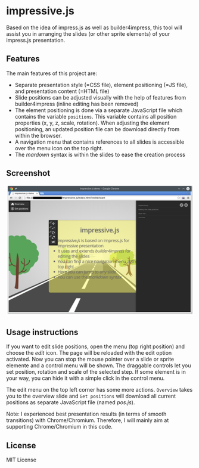 impressive.js
=============
Based on the idea of impress.js as well as builder4impress, this tool will assist you in arranging the slides (or other sprite elements) of your impress.js presentation.


Features
--------

The main features of this project are:
 - Separate presentation style (=CSS file), element positioning (=JS file), and presentation content (=HTML file)
 - Slide positions can be adjusted visually with the help of features from builder4impress (inline editing has been removed)
 - The element positioning is done via a separate JavaScript file which contains the variable `positions`. This variable contains all position properties (x, y, z, scale, rotation). When adjusting the element positioning, an updated position file can be download directly from within the browser.
 - A navigation menu that contains references to all slides is accessible over the menu icon on the top right.
 - The *mardown* syntax is within the slides to ease the creation process


Screenshot
----------

![Screenshot](./screenshot.png)


Usage instructions
------------------

If you want to edit slide positions, open the menu (top right position) and choose the *edit* icon. The page will be reloaded with the edit option activated. Now you can stop the mouse pointer over a slide or sprite elemente and a control menu will be shown. The draggable controls let you set position, rotation and scale of the selected step. If some element is in your way, you can hide it with a simple click in the control menu.

The edit menu on the top left corner has some more actions. `Overview` takes you to the overview slide and `Get positions` will download all current positions as separate JavaScript file (named *pos.js*).

Note: I experienced best presentation results (in terms of smooth transitions) with Chrome/Chromium. Therefore, I will mainly aim at supporting Chrome/Chromium in this code.

License
-------
MIT License

